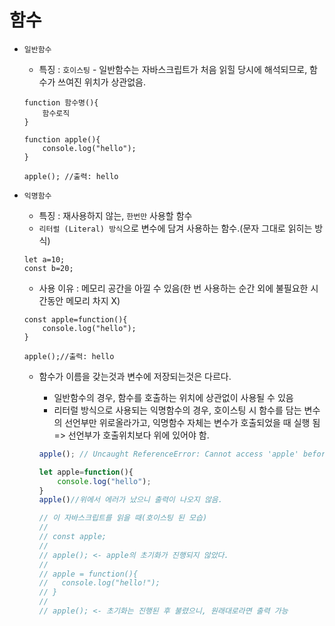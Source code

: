 # **함수**

- `일반함수`
    - 특징 : `호이스팅` - 일반함수는 자바스크립트가 처음 읽힐 당시에 해석되므로, 함수가 쓰여진 위치가 상관없음.

    ```JS
    function 함수명(){
        함수로직
    }
    ```
    ```JS
    function apple(){
        console.log("hello");
    }
    
    apple(); //출력: hello

- `익명함수`
    - 특징 : 재사용하지 않는, `한번만` 사용할 함수 
    - `리터럴 (Literal) 방식`으로 변수에 담겨 사용하는 함수.(문자 그대로 읽히는 방식)
    ```JS
    let a=10;
    const b=20;
    ```
    - 사용 이유 : 메모리 공간을 아낄 수 있음(한 번 사용하는 순간 외에 불필요한 시간동안 메모리 차지 X)
    ```JS
    const apple=function(){
        console.log("hello");
    }
    
    apple();//출력: hello
    ```

    - 함수가 이름을 갖는것과 변수에 저장되는것은 다르다.
        - 일반함수의 경우, 함수를 호출하는 위치에 상관없이 사용될 수 있음
        - 리터럴 방식으로 사용되는 익명함수의 경우, 호이스팅 시 함수를 담는 변수의 선언부만 위로올라가고, 익명함수 자체는 변수가 호출되었을 때 실행 됨=> 선언부가 호출위치보다 위에 있어야 함.

        ```js
        apple(); // Uncaught ReferenceError: Cannot access 'apple' before initialization

        let apple=function(){
            console.log("hello");
        }
        apple()//위에서 에러가 났으니 출력이 나오지 않음.

        // 이 자바스크립트를 읽을 때(호이스팅 된 모습)
        // 
        // const apple;
        //
        // apple(); <- apple의 초기화가 진행되지 않았다.
        // 
        // apple = function(){
        //   console.log("hello!");
        // }
        //
        // apple(); <- 초기화는 진행된 후 불렸으니, 원래대로라면 출력 가능

        